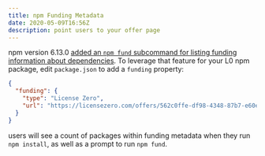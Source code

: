 ```yaml
---
title: npm Funding Metadata
date: 2020-05-09T16:56Z
description: point users to your offer page
---
```


npm version 6.13.0 [added an `npm fund` subcommand for listing funding information about dependencies](https://github.com/npm/cli/releases/tag/v6.13.0).  To leverage that feature for your L0 npm package, edit `package.json` to add a `funding` property:

```json
{
  "funding": {
    "type": "License Zero",
    "url": "https://licensezero.com/offers/562c0ffe-df98-4348-87b7-e60e3c37c534"
  }
}
```

users will see a count of packages within funding metadata when they run `npm install`, as well as a prompt to run `npm fund`.

